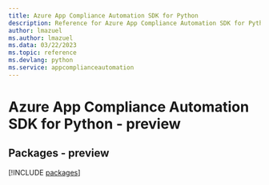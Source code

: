```yaml
---
title: Azure App Compliance Automation SDK for Python
description: Reference for Azure App Compliance Automation SDK for Python
author: lmazuel
ms.author: lmazuel
ms.data: 03/22/2023
ms.topic: reference
ms.devlang: python
ms.service: appcomplianceautomation
---
```

# Azure App Compliance Automation SDK for Python - preview
## Packages - preview
[!INCLUDE [packages](app-compliance-automation-index.md)]